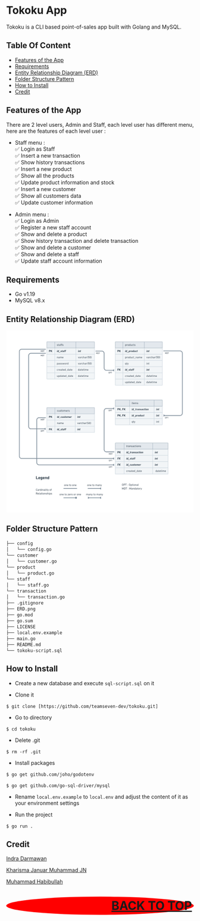 # Tokoku App

Tokoku is a CLI based point-of-sales app built with Golang and MySQL.


## Table Of Content

- [Features of the App](#features-of-the-app)
- [Requirements](#Requirements)
- [Entity Relationship Diagram (ERD)](#entity-relationship-diagram-erd)
- [Folder Structure Pattern](#folder-structure-pattern)
- [How to Install](#how-to-install)
- [Credit](#credit)


## Features of the App

  There are 2 level users, Admin and Staff, each level user has different menu, here are the features of each level user :
  
   - Staff menu :\
      :white_check_mark: Login as Staff\
      :white_check_mark: Insert a new transaction\
      :white_check_mark: Show history transactions\
      :white_check_mark: Insert a new product\
      :white_check_mark: Show all the products\
      :white_check_mark: Update product information and stock\
      :white_check_mark: Insert a new customer\
      :white_check_mark: Show all customers data\
      :white_check_mark: Update customer information
  
  - Admin menu :\
      :white_check_mark: Login as Admin\
      :white_check_mark: Register a new staff account\
      :white_check_mark: Show and delete a product\
      :white_check_mark: Show history transaction and delete transaction\
      :white_check_mark: Show and delete a customer\
      :white_check_mark: Show and delete a staff\
      :white_check_mark: Update staff account information


## Requirements
- Go v1.19
- MySQL v8.x


## Entity Relationship Diagram (ERD)
![run](./ERD-Design.png)


## Folder Structure Pattern
```
├── config
│   └── config.go
└── customer
│   └── customer.go
└── product
│   └── product.go
└── staff
│   └── staff.go
└── transaction
│   └── transaction.go
├── .gitignore
├── ERD.png
├── go.mod
├── go.sum
├── LICENSE
├── local.env.example
├── main.go
├── README.md
└── tokoku-script.sql
```


## How to Install

- Create a new database and execute `sql-script.sql` on it

- Clone it

```
$ git clone [https://github.com/teamseven-dev/tokoku.git]
```


- Go to directory

```
$ cd tokoku
```


- Delete .git

```
$ rm -rf .git
```


- Install packages

```
$ go get github.com/joho/godotenv
```

```
$ go get github.com/go-sql-driver/mysql
```


- Rename `local.env.example` to `local.env` and adjust the content of it as your environment settings

- Run the project

```
$ go run .
```


## Credit
[Indra Darmawan](https://github.com/e1more)

[Kharisma Januar Muhammad JN](https://github.com/kharismajanuar)

[Muhammad Habibullah](https://github.com/hebobibun)



<p align="right" style="padding: 5px; border-radius: 100%; background-color: red; font-size: 2rem;">
  <b><a href="#tokoku-app">BACK TO TOP</a></b>
</p>
